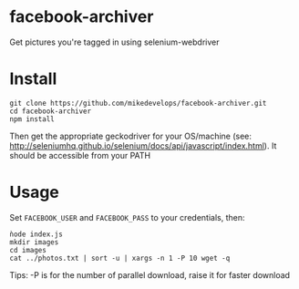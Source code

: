 # facebook-archiver
Get pictures you're tagged in using selenium-webdriver


# Install
```
git clone https://github.com/mikedevelops/facebook-archiver.git
cd facebook-archiver
npm install
```
Then get the appropriate geckodriver for your OS/machine (see: http://seleniumhq.github.io/selenium/docs/api/javascript/index.html). It should be accessible from your PATH


# Usage
Set `FACEBOOK_USER` and `FACEBOOK_PASS` to your credentials, then:
```shell
ǹode index.js
mkdir images
cd images
cat ../photos.txt | sort -u | xargs -n 1 -P 10 wget -q
```

Tips: -P is for the number of parallel download, raise it for faster download
